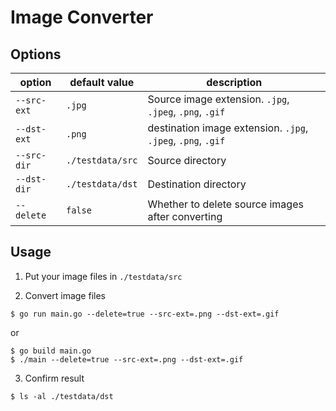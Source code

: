 # Image Converter

## Options

|option|default value|description|
|---|---|---|
|`--src-ext`|`.jpg`|Source image extension. `.jpg`, `.jpeg`, `.png`, `.gif`|
|`--dst-ext`|`.png`|destination image extension. `.jpg`, `.jpeg`, `.png`, `.gif`|
|`--src-dir`|`./testdata/src`|Source directory|
|`--dst-dir`|`./testdata/dst`|Destination directory|
|`--delete`|`false`|Whether to delete source images after converting|

## Usage

1. Put your image files in `./testdata/src`

2. Convert image files
```shell
$ go run main.go --delete=true --src-ext=.png --dst-ext=.gif
```
or
```shell
$ go build main.go
$ ./main --delete=true --src-ext=.png --dst-ext=.gif
```

3. Confirm result
```shell
$ ls -al ./testdata/dst
```
